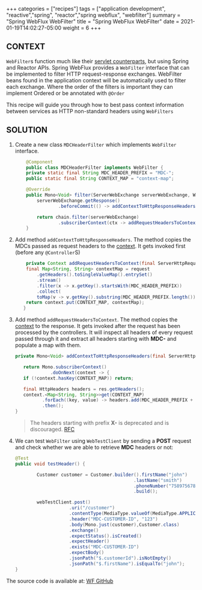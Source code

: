+++
categories = ["recipes"]
tags = ["application development", "reactive","spring", "reactor","spring webflux", "webfilter"]
summary = "Spring WebFlux WebFilter"
title = "Spring WebFlux WebFilter"
date = 2021-01-19T14:02:27-05:00
weight = 6
+++

## CONTEXT

`WebFilter`s function much like their [servlet counterparts](https://www.oracle.com/java/technologies/filters.html), but using Spring
and Reactor APIs. Spring WebFlux provides a `WebFilter` interface that can be implemented to filter HTTP request-response exchanges. WebFilter beans found in the application context will be automatically used to filter each exchange.
Where the order of the filters is important they can implement Ordered or be annotated with `@Order`

This recipe will guide you through how to best pass context information between services as HTTP non-standard headers using `WebFilters`

## SOLUTION


1. Create a new class `MDCHeaderFilter` which implements `WebFilter` interface.

    ```java
        @Component
        public class MDCHeaderFilter implements WebFilter {
        private static final String MDC_HEADER_PREFIX = "MDC-";
        public static final String CONTEXT_MAP = "context-map";
    
        @Override
        public Mono<Void> filter(ServerWebExchange serverWebExchange, WebFilterChain chain) {
            serverWebExchange.getResponse()
                    .beforeCommit(() -> addContextToHttpResponseHeaders(serverWebExchange.getResponse()));
    
            return chain.filter(serverWebExchange)
                    .subscriberContext(ctx -> addRequestHeadersToContext(serverWebExchange.getRequest(), ctx));
        }
    ```
1. Add method `addContextToHttpResponseHeaders`. The method copies the MDCs passed as request headers to the [context](https://projectreactor.io/docs/core/release/reference/#context).
   It gets invoked first (before any `@Controller`S)

    ```java
        private Context addRequestHeadersToContext(final ServerHttpRequest request, final Context context) {
        final Map<String, String> contextMap = request
            .getHeaders().toSingleValueMap().entrySet()
            .stream()
            .filter(x -> x.getKey().startsWith(MDC_HEADER_PREFIX))
            .collect(
            toMap(v -> v.getKey().substring(MDC_HEADER_PREFIX.length()), Map.Entry::getValue));
        return context.put(CONTEXT_MAP, contextMap);
       }
    ``` 

1. Add method `addRequestHeadersToContext`. The method copies the [context](https://projectreactor.io/docs/core/release/reference/#context) to the response. It 
   gets invoked after the request has been processed by the controllers. It will inspect all headers of every request passed through it and 
   extract all headers starting with **MDC-** and populate a map with them. 
     
    ```java
    private Mono<Void> addContextToHttpResponseHeaders(final ServerHttpResponse res) {
    
       return Mono.subscriberContext()
                 .doOnNext(context -> {
       if (!context.hasKey(CONTEXT_MAP)) return;
    
       final HttpHeaders headers = res.getHeaders();
       context.<Map<String, String>>get(CONTEXT_MAP)
              .forEach((key, value) -> headers.add(MDC_HEADER_PREFIX + key, value));})
              .then();
    } 
    ``` 

    >  The headers starting with prefix **X-** is deprecated and is discouraged. [RFC](https://tools.ietf.org/html/rfc6648)
    
1. We can test `WebFilter` using `WebTestClient` by sending a **POST** request and check whether we are able to retrieve
   **MDC** headers or not:
   
    ```java
    @Test
    public void testHeader() {
    
            Customer customer = Customer.builder().firstName("john")
                                                .lastName("smith")
                                                .phoneNumber("7589756789")
                                                .build();
    
            webTestClient.post()
                        .uri("/customer")
                        .contentType(MediaType.valueOf(MediaType.APPLICATION_JSON_VALUE))
                        .header("MDC-CUSTOMER-ID", "123")
                        .body(Mono.just(customer),Customer.class)
                        .exchange()
                        .expectStatus().isCreated()
                        .expectHeader()
                        .exists("MDC-CUSTOMER-ID")
                        .expectBody()
                        .jsonPath("$.customerId").isNotEmpty()
                        .jsonPath("$.firstName").isEqualTo("john");
    }       
    ```
The source code is available at: [WF GitHub](https://github.wellsfargo.com/app-ebst/wf-reactive-project-starter)

